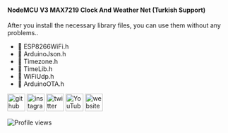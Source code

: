 #### NodeMCU V3 MAX7219 Clock And Weather Net (Turkish Support)
After you install the necessary library files, you can use them without any problems..

- 🔭 ESP8266WiFi.h 
- 🔭 ArduinoJson.h 
- 🔭 Timezone.h 
- 🔭 TimeLib.h 
- 🔭 WiFiUdp.h 
- 🔭 ArduinoOTA.h 


[<img src='https://cdn.jsdelivr.net/npm/simple-icons@3.0.1/icons/github.svg' alt='github' height='40'>](https://github.com/osmancitci)  [<img src='https://cdn.jsdelivr.net/npm/simple-icons@3.0.1/icons/instagram.svg' alt='instagram' height='40'>](https://www.instagram.com/osmancitci/)  [<img src='https://cdn.jsdelivr.net/npm/simple-icons@3.0.1/icons/twitter.svg' alt='twitter' height='40'>](https://twitter.com/haylazfasulye)  [<img src='https://cdn.jsdelivr.net/npm/simple-icons@3.0.1/icons/youtube.svg' alt='YouTube' height='40'>](https://www.youtube.com/channel/osmancitci)  [<img src='https://cdn.jsdelivr.net/npm/simple-icons@3.0.1/icons/icloud.svg' alt='website' height='40'>](www.osmancitci.com.tr)  

![Profile views](https://gpvc.arturio.dev/osmancitci)  
